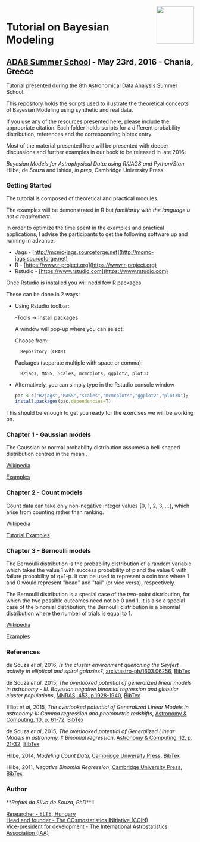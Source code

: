 <img src="https://github.com/RafaelSdeSouza/ADA8/tree/master/images/COIN_logo.png" width="100" align="right">

# Tutorial on Bayesian Modeling #
## [ADA8 Summer School](http://ada8.cosmostat.org) - May 23rd, 2016 - Chania, Greece ##


Tutorial presented during the 8th Astronomical Data Analysis Summer School.

This repository holds  the scripts used to illustrate the theoretical concepts of Bayesian Modeling using synthetic and real data.

If you use any of the resources presented here, please include the appropriate citation. 
Each folder holds scripts for a different probability distribution, references and the corresponding bibtex entry. 

Most of the material presented here will be presented with deeper discussions and further examples in our book to be released in late 2016:

_Bayesian Models for Astrophysical Data: using R/JAGS and Python/Stan_  
Hilbe, de Souza and Ishida, _in prep_, Cambridge University Press  



### Getting Started ###

The tutorial is composed of theoretical and practical modules. 

The examples will be demonstrated in R but _familiarity with the language is not a requirement_.

In order to optimize the time spent in the examples and practical applications, I advise the participants to get the following software up and running in advance.

* Jags		-	[http://mcmc-jags.sourceforge.net](http://mcmc-jags.sourceforge.net)
* R     	-	[https://www.r-project.org](https://www.r-project.org)
* Rstudio 	-	[https://www.rstudio.com](https://www.rstudio.com)

Once Rstudio is installed you will nedd few R packages. 

These can be done in 2 ways:

* Using Rstudio toolbar:

    -Tools -> Install packages

    A window will pop-up where you can select:

    Choose from:  

        Repository (CRAN)

    Packages (separate multiple with space or comma):

        R2jags, MASS, Scales, mcmcplots, ggplot2, plot3D 

* Alternatively, you can simply type in the Rstudio console window
    ```R
    pac <-c("R2jags","MASS","scales","mcmcplots","ggplot2","plot3D");
    install.packages(pac,dependencies=T)
    ```

This should be enough to get you ready for the exercises we will be working on. 

### Chapter 1  - Gaussian models ###

The Gaussian or normal probability distribution assumes a bell-shaped distribution centred in the mean . 


[Wikipedia](https://en.wikipedia.org/wiki/Normal_distribution)

[Examples](https://github.com/RafaelSdeSouza/ADA8/tree/master/Normal)




### Chapter 2 - Count models ###

Count data can take only non-negative integer values {0, 1, 2, 3, ...}, which arise from counting rather than ranking. 

[Wikipedia](https://en.wikipedia.org/wiki/Count_data)

[Tutorial Examples](https://github.com/RafaelSdeSouza/ADA8/tree/master/Count_models)



### Chapter 3 - Bernoulli models ###

The Bernoulli distribution is the probability distribution of a random variable which takes the value 1 with success probability of p and the value 0 with failure probability of q=1-p. It can be used to represent a coin toss where 1 and 0 would represent "head" and "tail" (or vice versa), respectively.

The Bernoulli distribution is a special case of the two-point distribution, for which the two possible outcomes need not be 0 and 1. It is also a special case of the binomial distribution; the Bernoulli distribution is a binomial distribution where the number of trials is equal to 1.

[Wikipedia](https://en.wikipedia.org/wiki/Bernoulli_distribution)

[Examples](https://github.com/RafaelSdeSouza/ADA8/tree/master/Bernoulli)

### References ###

de Souza _et al_, 2016, _Is the cluster environment quenching the Seyfert activity in elliptical and spiral galaxies?_, [arxiv:astro-ph/1603.06256](http://adsabs.harvard.edu/abs/2016arXiv160306256D), [BibTex](https://github.com/RafaelSdeSouza/ADA8/tree/master/bib/deSouza_2016.bib)  

de Souza _et al_, 2015, _The overlooked potential of generalized linear models in astronomy - III. Bayesian negative binomial regression and globular cluster populations_, [MNRAS, 453, p.1928-1940](http://adsabs.harvard.edu/abs/2015MNRAS.453.1928D), [BibTex](https://github.com/RafaelSdeSouza/ADA8/tree/master/bib/deSouza_2015_GLMIII.bib)  

Elliot _et al_, 2015, _The overlooked potential of Generalized Linear Models in astronomy-II: Gamma regression and photometric redshifts_, [Astronomy & Computing, 10, p. 61-72](http://adsabs.harvard.edu/abs/2015A%26C....10...61E), [BibTex](https://github.com/RafaelSdeSouza/ADA8/tree/master/bib/Elliot_2015_GLMII.bib)  

de Souza _et al_, 2015, _The overlooked potential of Generalized Linear Models in astronomy, I: Binomial regression_, [Astronomy & Computing, 12, p. 21-32](http://adsabs.harvard.edu/abs/2015A%26C....12...21D), [BibTex](https://github.com/RafaelSdeSouza/ADA8/tree/master/deSouza_2015_GLMI.bib)  

Hilbe, 2014, _Modeling Count Data_, [Cambridge University Press](http://www.cambridge.org/mq/academic/subjects/statistics-probability/statistical-theory-and-methods/modeling-count-data), [BibTex](https://github.com/RafaelSdeSouza/ADA8/tree/master/bib/Hilbe_2014.bib)  

Hilbe, 2011, _Negative Binomial Regression_, [Cambridge University Press](http://www.cambridge.org/mq/academic/subjects/statistics-probability/statistical-theory-and-methods/negative-binomial-regression-2nd-edition?format=HB&isbn=9780521198158), [BibTex](https://github.com/RafaelSdeSouza/ADA8/tree/master/bib/Hilbe_2011.bib)



### Author ###

**_Rafael da Silva de Souza, PhD_**il

[Researcher - ELTE, Hungary](http://rafael2706.wix.com/rafaelsdesouza)  
[Head and founder - The COsmostatistics INitiative (COIN)](https://asaip.psu.edu/organizations/iaa/iaa-working-group-of-cosmostatistics)  
[Vice-president for development - The International Astrostatistics Association (IAA)](http://iaa.mi.oa-brera.inaf.it/adm_program/modules/announcements/announcements.php)  




